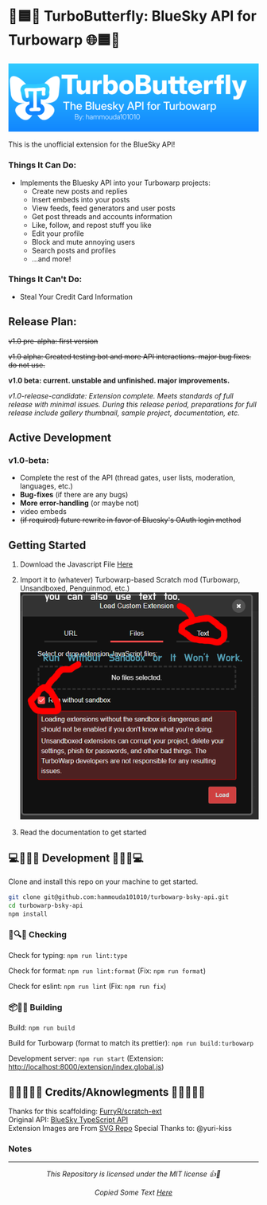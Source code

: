 # 🦋🟦🌐 TurboButterfly: BlueSky API for Turbowarp 🌐🟦🦋
![Banner](https://raw.githubusercontent.com/hammouda101010/turbowarp-bsky-api/refs/heads/main/static/images/turbobutterfly-banner.png)

This is the unofficial extension for the BlueSky API!

### Things It Can Do:
- Implements the Bluesky API into your Turbowarp projects:
  - Create new posts and replies
  - Insert embeds into your posts
  - View feeds, feed generators and user posts
  - Get post threads and accounts information
  - Like, follow, and repost stuff you like
  - Edit your profile
  - Block and mute annoying users
  - Search posts and profiles
  - ...and more!
### Things It Can't Do:
- Steal Your Credit Card Information 
## Release Plan:
~~v1.0 pre-alpha: first version~~

~~v1.0 alpha: Created testing bot and more API interactions. major bug fixes. do not use.~~

**v1.0 beta: current. unstable and unfinished. major improvements.**

_v1.0-release-candidate: Extension complete. Meets standards of full release with minimal issues. During this release period, preparations for full release include gallery thumbnail, sample project, documentation, etc._

## Active Development
### v1.0-beta:
- Complete the rest of the API (thread gates, user lists, moderation, languages, etc.)
- **Bug-fixes** (if there are any bugs)
- **More error-handling** (or maybe not)
- video embeds
- ~~(if required) future rewrite in favor of Bluesky's OAuth login method~~



## Getting Started

1. Download the Javascript File [Here](https://github.com/hammouda101010/turbowarp-bsky-api/blob/main/dist/extension/index.global.js)
2. Import it to (whatever) Turbowarp-based Scratch mod (Turbowarp, Unsandboxed, Penguinmod, etc.)
   ![Example](https://raw.githubusercontent.com/hammouda101010/turbowarp-bsky-api/refs/heads/main/static/images/import-extension-example.png)

3. Read the documentation to get started
## 💻🔨🦋🦋 Development 🦋🦋🔨💻

Clone and install this repo on your machine to get started.

```bash
git clone git@github.com:hammouda101010/turbowarp-bsky-api.git
cd turbowarp-bsky-api
npm install
```

### 📝🔍🦋 Checking

Check for typing: `npm run lint:type`

Check for format: `npm run lint:format` (Fix: `npm run format`)

Check for eslint: `npm run lint` (Fix: `npm run fix`)

### 📦🔨🦋 Building

Build: `npm run build`

Build for Turbowarp (format to match its prettier): `npm run build:turbowarp`

Development server: `npm run start` (Extension: <http://localhost:8000/extension/index.global.js>)

## 📑🦋💙🦋🦋 Credits/Aknowlegments 🦋🦋💙🦋📑

Thanks for this scaffolding: [FurryR/scratch-ext](https://github.com/FurryR/scratch-ext/tree/main) \
Original API: [BlueSky TypeScript API](https://github.com/bluesky-social/atproto/tree/main/packages/api) \
Extension Images are From [SVG Repo](https://www.svgrepo.com/)
Special Thanks to: @yuri-kiss

### Notes
---
<div align="center">
<i>
This Repository is licensed under the MIT license 👍📑

Copied Some Text [Here](https://github.com/cloudlink-omega/extension)
</i>
</div>
